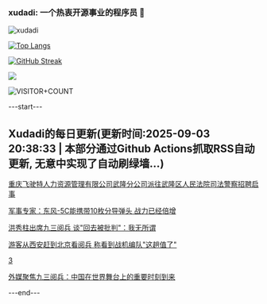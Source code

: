 ### xudadi: 一个热衷开源事业的程序员 👋

![xudadi](https://github-readme-stats-git-masterorgs-github-readme-stats-team.vercel.app/api?username=xudadi)

[![Top Langs](https://github-readme-stats.vercel.app/api/top-langs/?username=xudadi)](https://github.com/anuraghazra/github-readme-stats)

[![GitHub Streak](https://streak-stats.demolab.com?user=xudadi&locale=zh_Hans)](https://git.io/streak-stats)

![](https://raw.githubusercontent.com/xudadi/xudadi/main/assets/github-contribution-grid-snake.svg)

![VISITOR+COUNT](https://komarev.com/ghpvc/?username=xudadi&label=VISITOR+COUNT)


---start---

## Xudadi的每日更新(更新时间:2025-09-03 20:38:33 | 本部分通过Github Actions抓取RSS自动更新, 无意中实现了自动刷绿墙...)

[重庆飞驶特人力资源管理有限公司武隆分公司派往武隆区人民法院司法警察招聘启事](https://www.gongkaoleida.com/article/2601746)

[军事专家：东风-5C能携带10枚分导弹头 战力已经倍增](https://m.163.com/news/article/K8HN1N41051492LM.html)

[洪秀柱出席九三阅兵 谈"回去被批判"：我无所谓](https://m.163.com/news/article/K8HMB0D40001899O.html)

[游客从西安赶到北京看阅兵 称看到战机编队"这趟值了"](https://m.163.com/news/article/K8HK8S61053469M5.html)

[3](https://m.163.com/touch/news/sub/domestic)

[外媒聚焦九三阅兵：中国在世界舞台上的重要时刻到来](https://m.163.com/news/article/K8HG028N0530WJIN.html)

---end---
